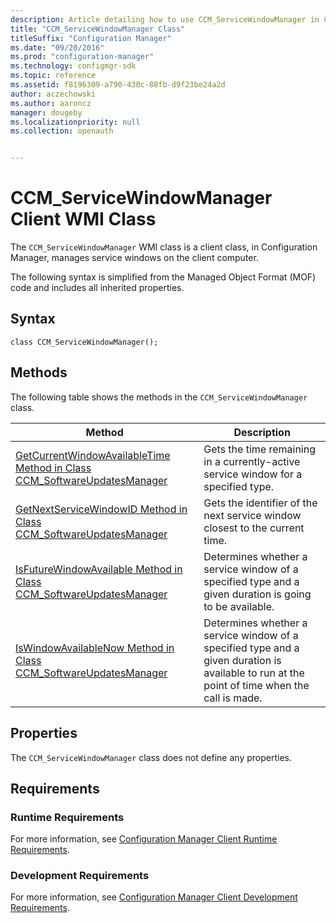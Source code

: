 ```yaml
---
description: Article detailing how to use CCM_ServiceWindowManager in COnfiguration Manager to manage service windows on the client computer.
title: "CCM_ServiceWindowManager Class"
titleSuffix: "Configuration Manager"
ms.date: "09/20/2016"
ms.prod: "configuration-manager"
ms.technology: configmgr-sdk
ms.topic: reference
ms.assetid: f8196309-a790-430c-88fb-d9f23be24a2d
author: aczechowski
ms.author: aaroncz
manager: dougeby
ms.localizationpriority: null
ms.collection: openauth


---
```

# CCM_ServiceWindowManager Client WMI Class
The `CCM_ServiceWindowManager` WMI class is a client class, in Configuration Manager, manages service windows on the client computer.  

 The following syntax is simplified from the Managed Object Format (MOF) code and includes all inherited properties.  

## Syntax  

```  
class CCM_ServiceWindowManager();  
```  

## Methods  
The following table shows the methods in the `CCM_ServiceWindowManager` class.  

|Method|Description|  
|-|-|  
|[GetCurrentWindowAvailableTime Method in Class CCM_SoftwareUpdatesManager](../../../../../develop/reference/core/clients/sdk/getcurrentwindowavailabletime-method-in-class-ccm_servicewindowmanager.md)|Gets the time remaining in a currently-active service window for a specified type.|  
|[GetNextServiceWindowID Method in Class CCM_SoftwareUpdatesManager](../../../../../develop/reference/core/clients/sdk/getnextservicewindowid-method-in-class-ccm_servicewindowmanager.md)|Gets the identifier of the next service window closest to the current time.|  
|[IsFutureWindowAvailable Method in Class CCM_SoftwareUpdatesManager](../../../../../develop/reference/core/clients/sdk/isfuturewindowavailable-method-in-class-ccm_servicewindowmanager.md)|Determines whether a service window of a specified type and a given duration is going to be available.|  
|[IsWindowAvailableNow Method in Class CCM_SoftwareUpdatesManager](../../../../../develop/reference/core/clients/sdk/iswindowavailablenow-method-in-class-ccm_servicewindowmanager.md)|Determines whether a service window of a specified type and a given duration is available to run at the point of time when the call is made.|  

## Properties  
 The `CCM_ServiceWindowManager` class does not define any properties.  

## Requirements  

### Runtime Requirements  
 For more information, see [Configuration Manager Client Runtime Requirements](../../../../../develop/core/reqs/client-runtime-requirements.md).  

### Development Requirements  
 For more information, see [Configuration Manager Client Development Requirements](../../../../../develop/core/reqs/client-development-requirements.md).  

